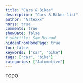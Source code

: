 ```yaml
---
title: "Cars & Bikes"
description: "Cars & Bikes list"
author: "Artexxx"
norss: true
comments: true
showDate: false
# subtitle: Sam McLeod
hiddenFromHomePage: true
toc: false
keywords: ["car", "bike"]
tags: ["car", "bike"]
categories: ["Automotive"]
---
```


TODO
<!-- {{< gist sammcj 9c371e898b9eed1e1165 >}} -->
